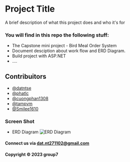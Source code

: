 
# Project Title

A brief description of what this project does and who it's for

### You will find in this repo the following stuff:

* The Capstone mini project - Bird Meal Order System 
* Document desciption about work flow and ERD Diagram.
* Build project with ASP.NET
* ....

## Contribuitors

- [@datntse](https://www.github.com/datntse)
- [@phatlc](https://www.github.com/phatlc1904)
- [@cuongphan1308](https://www.github.com/cuongphan1308)
- [@tampvm](https://www.github.com/tampvm)
- [@Smilee1610](https://www.github.com/Smilee1610)


### Screen Shot
* ERD Diagram
![ERD Diagram](https://github.com/datntse/SE1738_Group7/tree/main/document/screenshot/ERD-Diagram-User-Role.png)

#### Connect us via dat.nt271102@gmail.com

#### Copyright &#169; 2023 group7  

